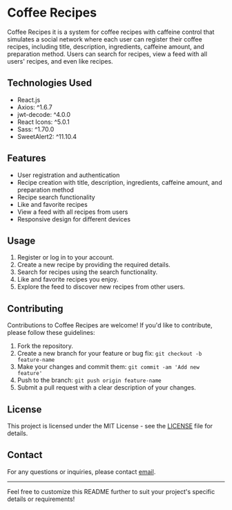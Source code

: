 # Coffee Recipes

Coffee Recipes it is a system for coffee recipes with caffeine control that simulates a social network where each user can register their coffee recipes, including title, description, ingredients, caffeine amount, and preparation method. Users can search for recipes, view a feed with all users' recipes, and even like recipes.

## Technologies Used

- React.js
- Axios: ^1.6.7
- jwt-decode: ^4.0.0
- React Icons: ^5.0.1
- Sass: ^1.70.0
- SweetAlert2: ^11.10.4


## Features

- User registration and authentication
- Recipe creation with title, description, ingredients, caffeine amount, and preparation method
- Recipe search functionality
- Like and favorite recipes
- View a feed with all recipes from users
- Responsive design for different devices


## Usage

1. Register or log in to your account.
2. Create a new recipe by providing the required details.
3. Search for recipes using the search functionality.
4. Like and favorite recipes you enjoy.
5. Explore the feed to discover new recipes from other users.

## Contributing

Contributions to Coffee Recipes are welcome! If you'd like to contribute, please follow these guidelines:

1. Fork the repository.
2. Create a new branch for your feature or bug fix: `git checkout -b feature-name`
3. Make your changes and commit them: `git commit -am 'Add new feature'`
4. Push to the branch: `git push origin feature-name`
5. Submit a pull request with a clear description of your changes.

## License

This project is licensed under the MIT License - see the [LICENSE](LICENSE) file for details.

## Contact

For any questions or inquiries, please contact [email](mailto:devLuanpaiva@gmail.com).

---

Feel free to customize this README further to suit your project's specific details or requirements!
